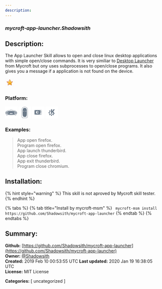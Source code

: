 ```yaml
---
description: 
---
```


### _mycroft-app-launcher.Shadowsith_  
## Description:  
The App Launcher Skill allows to open and close linux desktop applications
with simple open/close commands. It is very similiar to [Desktop
Launcher](https://github.com/MycroftAI/skill-desktop-launcher) from Mycroft but
ony uses subprocesses to open/close programs. It also gives you a message if a
application is not found on the device.  
  
![](../.gitbook/assets/star.png)  
  
### Platform:  
 ![Mark I](../.gitbook/assets/mark-1-icon.png)  ![Mark II](../.gitbook/assets/mark-2-icon.png)  ![Picroft](../.gitbook/assets/picroft-icon.png)  ![plasmoid](../.gitbook/assets/kde.png)   
### Examples:  
> App open firefox.  
> Program open firefox.  
> App launch thunderbird.  
> App close firefox.  
> App exit thunderbird.  
> Program close chromium.  
  
## Installation:  
{% hint style="warning" %}
This skill is not aproved by Mycroft skill tester.
{% endhint %}
    
{% tabs %}
{% tab title="Install by mycroft-msm" %}
``` mycroft-msm install https://github.com/Shadowsith/mycroft-app-launcher```
{% endtab %}
  {% endtabs %}
    
## Summary:  
**Github:** [https://github.com/Shadowsith/mycroft-app-launcher](https://github.com/Shadowsith/mycroft-app-launcher)  
**Owner:** [@Shadowsith](https://github.com/Shadowsith)  
**Created:** 2019 Feb 10 00:53:55 UTC  **Last updated:** 2020 Jan 19 16:38:05 UTC  
**License:** MIT License  
  
**Categories:** [ uncategorized ]   
